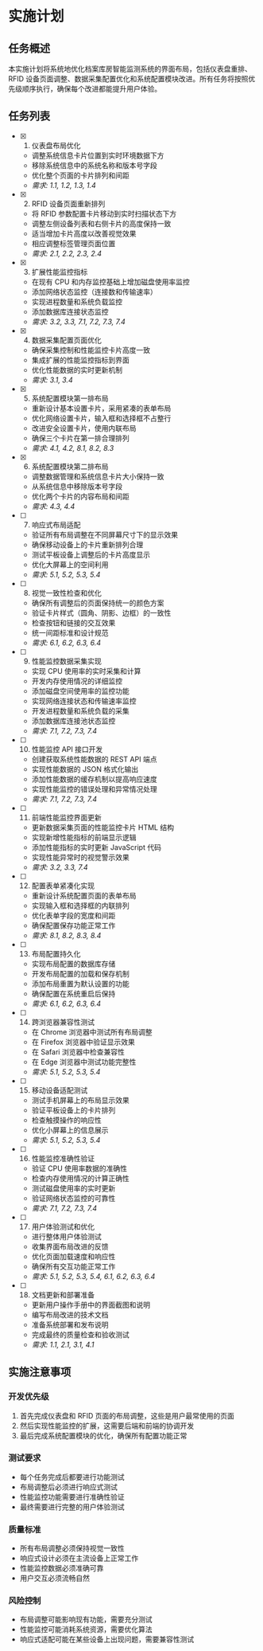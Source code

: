 # 实施计划

## 任务概述

本实施计划将系统地优化档案库房智能监测系统的界面布局，包括仪表盘重排、RFID 设备页面调整、数据采集配置优化和系统配置模块改进。所有任务将按照优先级顺序执行，确保每个改进都能提升用户体验。

## 任务列表

- [x] 1. 仪表盘布局优化

  - 调整系统信息卡片位置到实时环境数据下方
  - 移除系统信息中的系统名称和版本号字段
  - 优化整个页面的卡片排列和间距
  - _需求: 1.1, 1.2, 1.3, 1.4_

- [x] 2. RFID 设备页面重新排列

  - 将 RFID 参数配置卡片移动到实时扫描状态下方
  - 调整左侧设备列表和右侧卡片的高度保持一致
  - 适当增加卡片高度以改善视觉效果
  - 相应调整标签管理页面位置
  - _需求: 2.1, 2.2, 2.3, 2.4_

- [x] 3. 扩展性能监控指标

  - 在现有 CPU 和内存监控基础上增加磁盘使用率监控
  - 添加网络状态监控（连接数和传输速率）
  - 实现进程数量和系统负载监控
  - 添加数据库连接状态监控
  - _需求: 3.2, 3.3, 7.1, 7.2, 7.3, 7.4_

- [x] 4. 数据采集配置页面优化

  - 确保采集控制和性能监控卡片高度一致
  - 集成扩展的性能监控指标到界面
  - 优化性能数据的实时更新机制
  - _需求: 3.1, 3.4_

- [x] 5. 系统配置模块第一排布局

  - 重新设计基本设置卡片，采用紧凑的表单布局
  - 优化网络设置卡片，输入框和选择框不占整行
  - 改进安全设置卡片，使用内联布局
  - 确保三个卡片在第一排合理排列
  - _需求: 4.1, 4.2, 8.1, 8.2, 8.3_

- [x] 6. 系统配置模块第二排布局

  - 调整数据管理和系统信息卡片大小保持一致
  - 从系统信息中移除版本号字段
  - 优化两个卡片的内容布局和间距
  - _需求: 4.3, 4.4_

- [ ] 7. 响应式布局适配

  - 验证所有布局调整在不同屏幕尺寸下的显示效果
  - 确保移动设备上的卡片重新排列合理
  - 测试平板设备上调整后的卡片高度显示
  - 优化大屏幕上的空间利用
  - _需求: 5.1, 5.2, 5.3, 5.4_

- [ ] 8. 视觉一致性检查和优化

  - 确保所有调整后的页面保持统一的颜色方案
  - 验证卡片样式（圆角、阴影、边框）的一致性
  - 检查按钮和链接的交互效果
  - 统一间距标准和设计规范
  - _需求: 6.1, 6.2, 6.3, 6.4_

- [ ] 9. 性能监控数据采集实现

  - 实现 CPU 使用率的实时采集和计算
  - 开发内存使用情况的详细监控
  - 添加磁盘空间使用率的监控功能
  - 实现网络连接状态和传输速率监控
  - 开发进程数量和系统负载的采集
  - 添加数据库连接池状态监控
  - _需求: 7.1, 7.2, 7.3, 7.4_

- [ ] 10. 性能监控 API 接口开发

  - 创建获取系统性能数据的 REST API 端点
  - 实现性能数据的 JSON 格式化输出
  - 添加性能数据的缓存机制以提高响应速度
  - 实现性能监控的错误处理和异常情况处理
  - _需求: 7.1, 7.2, 7.3, 7.4_

- [ ] 11. 前端性能监控界面更新

  - 更新数据采集页面的性能监控卡片 HTML 结构
  - 实现新增性能指标的前端显示逻辑
  - 添加性能指标的实时更新 JavaScript 代码
  - 实现性能异常时的视觉警示效果
  - _需求: 3.2, 3.3, 7.4_

- [ ] 12. 配置表单紧凑化实现

  - 重新设计系统配置页面的表单布局
  - 实现输入框和选择框的内联排列
  - 优化表单字段的宽度和间距
  - 确保配置保存功能正常工作
  - _需求: 8.1, 8.2, 8.3, 8.4_

- [ ] 13. 布局配置持久化

  - 实现布局配置的数据库存储
  - 开发布局配置的加载和保存机制
  - 添加布局重置为默认设置的功能
  - 确保配置在系统重启后保持
  - _需求: 6.1, 6.2, 6.3, 6.4_

- [ ] 14. 跨浏览器兼容性测试

  - 在 Chrome 浏览器中测试所有布局调整
  - 在 Firefox 浏览器中验证显示效果
  - 在 Safari 浏览器中检查兼容性
  - 在 Edge 浏览器中测试功能完整性
  - _需求: 5.1, 5.2, 5.3, 5.4_

- [ ] 15. 移动设备适配测试

  - 测试手机屏幕上的布局显示效果
  - 验证平板设备上的卡片排列
  - 检查触摸操作的响应性
  - 优化小屏幕上的信息展示
  - _需求: 5.1, 5.2, 5.3, 5.4_

- [ ] 16. 性能监控准确性验证

  - 验证 CPU 使用率数据的准确性
  - 检查内存使用情况的计算正确性
  - 测试磁盘使用率的实时更新
  - 验证网络状态监控的可靠性
  - _需求: 7.1, 7.2, 7.3, 7.4_

- [ ] 17. 用户体验测试和优化

  - 进行整体用户体验测试
  - 收集界面布局改进的反馈
  - 优化页面加载速度和响应性
  - 确保所有交互功能正常工作
  - _需求: 5.1, 5.2, 5.3, 5.4, 6.1, 6.2, 6.3, 6.4_

- [ ] 18. 文档更新和部署准备
  - 更新用户操作手册中的界面截图和说明
  - 编写布局改进的技术文档
  - 准备系统部署和发布说明
  - 完成最终的质量检查和验收测试
  - _需求: 1.1, 2.1, 3.1, 4.1_

## 实施注意事项

### 开发优先级

1. 首先完成仪表盘和 RFID 页面的布局调整，这些是用户最常使用的页面
2. 然后实现性能监控的扩展，这需要后端和前端的协调开发
3. 最后完成系统配置模块的优化，确保所有配置功能正常

### 测试要求

- 每个任务完成后都要进行功能测试
- 布局调整后必须进行响应式测试
- 性能监控功能需要进行准确性验证
- 最终需要进行完整的用户体验测试

### 质量标准

- 所有布局调整必须保持视觉一致性
- 响应式设计必须在主流设备上正常工作
- 性能监控数据必须准确可靠
- 用户交互必须流畅自然

### 风险控制

- 布局调整可能影响现有功能，需要充分测试
- 性能监控可能消耗系统资源，需要优化算法
- 响应式适配可能在某些设备上出现问题，需要兼容性测试
